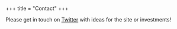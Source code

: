 +++
title = "Contact"
+++

Please get in touch on [Twitter](https://twitter.com/TTLInvestments) with ideas for the site or investments!
